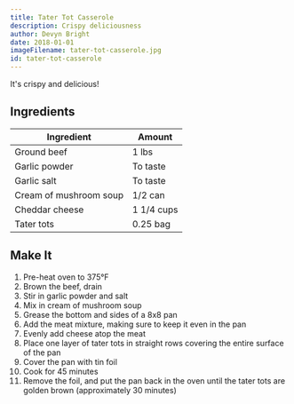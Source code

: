 ```yaml
---
title: Tater Tot Casserole
description: Crispy deliciousness
author: Devyn Bright
date: 2018-01-01
imageFilename: tater-tot-casserole.jpg
id: tater-tot-casserole
---
```


It's crispy and delicious!

## Ingredients

| Ingredient             | Amount     |
| ---------------------- | ---------- |
| Ground beef            | 1 lbs      |
| Garlic powder          | To taste   |
| Garlic salt            | To taste   |
| Cream of mushroom soup | 1/2 can    |
| Cheddar cheese         | 1 1/4 cups |
| Tater tots             | 0.25 bag   |

## Make It

1. Pre-heat oven to 375°F
1. Brown the beef, drain
1. Stir in garlic powder and salt
1. Mix in cream of mushroom soup
1. Grease the bottom and sides of a 8x8 pan
1. Add the meat mixture, making sure to keep it even in the pan
1. Evenly add cheese atop the meat
1. Place one layer of tater tots in straight rows covering the entire surface of the pan
1. Cover the pan with tin foil
1. Cook for 45 minutes
1. Remove the foil, and put the pan back in the oven until the tater tots are golden brown (approximately 30 minutes)
